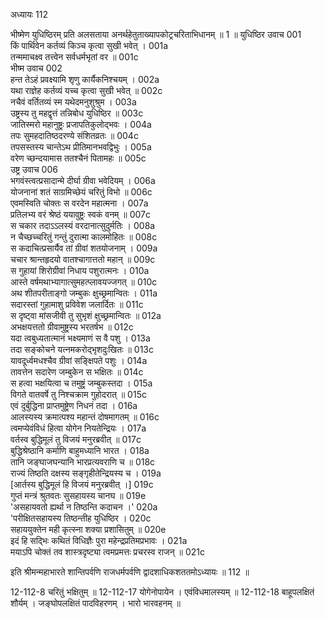 अध्यायः 112

भीष्मेण युधिष्ठिरम् प्रति अलसताया अनर्थहेतुताख्यापकोट्रचरिताभिधानम् ॥ 1 ॥
युधिष्ठिर उवाच 	001  
किं पार्थिवेन कर्तव्यं किञ्च कृत्वा सुखी भवेत् ।	001a  
तन्ममाचक्ष्व तत्त्वेन सर्वधर्मभृतां वर ॥	001c  
भीष्म उवाच 	002  
हन्त तेऽहं प्रवक्ष्यामि शृणु कार्यैकनिश्चयम् ।	002a  
यथा राज्ञेह कर्तव्यं यच्च कृत्वा सुखी भवेत् ॥	002c  
नचैवं वर्तितव्यं स्म यथेदमनुशुश्रुम ।	003a  
उष्ट्रस्य तु महद्वृत्तं तन्निबोध युधिष्ठिर ॥	003c  
जातिस्मरो महानुष्ट्रः प्रजापतिकुलोद्भवः ।	004a  
तपः सुमहदातिष्ठदरण्ये संशितव्रतः ॥	004c  
तपसस्तस्य चान्तेऽथ प्रीतिमानभवद्विभुः ।	005a  
वरेण च्छन्दयामास ततश्चैनं पितामहः ॥	005c  
उष्ट्र उवाच 	006  
भगवंस्त्वत्प्रसादान्मे दीर्घा ग्रीवा भवेदियम् ।	006a  
योजनानां शतं साग्रमिच्छेयं चरितुं विभो ॥	006c  
एवमस्विति चोक्तः स वरदेन महात्मना ।	007a  
प्रतिलभ्य वरं श्रेष्ठं ययावुष्ट्रः स्वकं वनम् ॥	007c  
स चकार तदाऽऽलस्यं वरदानात्सुदुर्मतिः ।	008a  
न चैच्छच्चरितुं गन्तुं दुरात्मा कालमोहितः ॥	008c  
स कदाचित्प्रसार्यैव तां ग्रीवां शतयोजनाम् ।	009a  
चचार श्रान्तहृदयो वातश्चागात्ततो महान् ॥	009c  
स गुहायां शिरोग्रीवां निधाय पशुरात्मनः ।	010a  
आस्ते वर्षमथाभ्यागात्सुमहत्प्लावयज्जगत् ॥	010c  
अथ शीतपरीताङ्गो जम्बुकः क्षुच्छ्रमान्वितः ।	011a  
सदारस्तां गुहामाशु प्रविवेश जलार्दितः ॥	011c  
स दृष्ट्वा मांसजीवी तु सुभृशं क्षुच्छ्रमान्वितः ॥	012a  
अभक्षयत्ततो ग्रीवामुष्ट्रस्य भरतर्षभ ॥	012c  
यदा त्वबुध्यतात्मानं भक्ष्यमाणं स वै पशु ।	013a  
तदा सङ्कोचने यत्नमकरोद्भृशदुःखितः ॥	013c  
यावदूर्ध्वमधश्चैव ग्रीवां सङ्क्षिपते पशुः ।	014a  
तावत्तेन सदारेण जम्बुकेन स भक्षितः ॥	014c  
स हत्वा भक्षयित्वा च तमुष्ट्रं जम्बुकस्तदा ।	015a  
विगते वातवर्षे तु निश्चक्राम गुहोदरात् ॥	015c  
एवं दुर्बुद्धिना प्राप्तमुष्ट्रेण निधनं तदा ।	016a  
आलस्यस्य क्रमात्पश्य महान्तं दोषमागतम् ॥	016c  
त्वमप्येवंविधं हित्वा योगेन नियतेन्द्रियः ।	017a  
वर्तस्व बुद्धिमूलं तु विजयं मनुरब्रवीत् ॥	017c  
बुद्धिश्रेष्ठानि कर्माणि बाहुमध्यानि भारत ।	018a  
तानि जङ्घाजघन्यानि भारप्रत्यवराणि च ॥	018c  
राज्यं तिष्ठति दक्षस्य सङ्गृहीतेन्द्रियस्य च ।	019a  
[आर्तस्य बुद्धिमूलं हि विजयं मनुरब्रवीत् ।]	019c  
गुप्तं मन्त्रं श्रुतवतः सुसहायस्य चानघ ॥	019e  
\'असहायवतो ह्यर्था न तिष्ठन्ति कदाचन ।\'	020a  
\'परीक्षितसहायस्य तिष्ठन्तीह युधिष्ठिर ।	020c  
सहाययुक्तेन मही कृत्स्ना शक्या प्रशासितुम् ॥	020e  
इदं हि सद्भिः कथितं विधिज्ञैः पुरा महेन्द्रप्रतिमप्रभावः ।	021a  
मयाऽपि चोक्तं तव शास्त्रदृष्ट्या त्वमप्रमत्तः प्रचरस्व राजन् ॥ 	021c  

इति श्रीमन्महाभारते शान्तिपर्वणि राजधर्मपर्वणि द्वादशाधिकशततमोऽध्यायः ॥ 112 ॥

12-112-8 चरितुं भक्षितुम् ॥ 12-112-17 योगेनोपायेन । एवंविधमालस्यम् ॥ 12-112-18 बाहूपलक्षितं शौर्यम् । जङ्घोपलक्षितं पादविहरणम् । भारो भारवहनम् ॥
